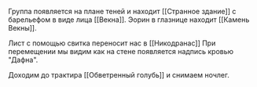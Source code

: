 Группа появляется на плане теней и находит [[Странное здание]] с барельефом в виде лица [[Векна]]. Эорин в глазнице находит [[Камень Векны]].

Лист с помощью свитка переносит нас в [[Никодранас]]
При перемещении мы видим как на стене появляется надпись кровью "Дафна".

Доходим до трактира [[Обветренный голубь]] и снимаем ночлег.



